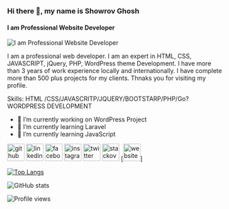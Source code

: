 ### Hi there 👋, my name is Showrov Ghosh
#### I am Professional Website Developer
![I am Professional Website Developer](https://showrov.com/wp-content/uploads/2021/05/Showrov-Ghosh-1.png)

I am a professional web developer. I am an expert in HTML, CSS, JAVASCRIPT, jQuery, PHP, WordPress theme Development. I have more than 3 years of work experience locally and internationally. I have complete more than 500 plus projects for my clients. Thnaks you for visiting my profile.

Skills:
HTML
/CSS/JAVASCRITP/JQUERY/BOOTSTARP/PHP/Go?WORDPRESS DEVELOPMENT

- 🔭 I’m currently working on WordPress Project 
- 🌱 I’m currently learning Laravel  
- 🌱 I’m currently learning JavaScript 


[<img src='https://www.flaticon.com/svg/static/icons/svg/270/270798.svg' alt='github' height='40'>](https://github.com/showrov4g)  [<img src='https://www.flaticon.com/svg/static/icons/svg/145/145807.svg' alt='linkedin' height='40'>](https://www.linkedin.com/in/showrov4g-5280401b5/)  [<img src='https://www.flaticon.com/svg/static/icons/svg/145/145802.svg' alt='facebook' height='40'>](https://www.facebook.com/showrov4g)  [<img src='https://www.flaticon.com/svg/static/icons/svg/2111/2111463.svg' alt='instagram' height='40'>](https://www.instagram.com/ghoshshowrov/)  [<img src='https://www.flaticon.com/svg/static/icons/svg/145/145812.svg' alt='twitter' height='40'>](https://twitter.com/@showrov4g)  [<img src='https://www.flaticon.com/svg/static/icons/svg/2111/2111628.svg' alt='stackoverflow' height='40'>](https://stackoverflow.com/users/15078936)  [<img src='https://www.flaticon.com/svg/static/icons/svg/975/975645.svg' alt='website' height='40'>]


[![Top Langs](https://github-readme-stats.vercel.app/api/top-langs/?username=showrov4g)](https://github.com/showrov4g)

![GitHub stats](https://github-readme-stats.vercel.app/api?username=showrov4g&show_icons=true)  

![Profile views](https://gpvc.arturio.dev/showrov4g)  
